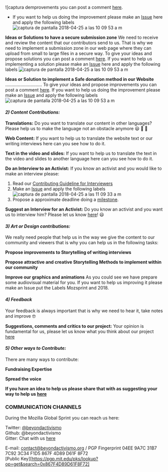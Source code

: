 ![captura demprovements you can post a comment [here](https://github.com/Beyondactivismo/Beyondactivismo/issues/37).  
- If you want to help us doing the improvement please make an [Issue](https://github.com/Beyondactivismo/Beyondactivismo/issues/new)  here and apply the following labels ![captura de pantalla 2018-04-25 a las 10 09 53 a m](https://user-images.githubusercontent.com/32823481/39233522-de0a7658-4870-11e8-8135-c85390d860a7.png)

**Ideas or Solutions to have a secure submission zone**
We need to receive and review the content that our contributors send to us. That is why we need to implement a submission zone in our web page where they can upload from small to large files in a secure way.
To give your ideas and propose solutions you can post a comment [here](https://github.com/Beyondactivismo/Beyondactivismo/issues/36).
If you want to help us implementing a solution please make an [Issue](https://github.com/Beyondactivismo/Beyondactivismo/issues/new)  here and apply the following labels ![captura de pantalla 2018-04-25 a las 10 09 53 a m](https://user-images.githubusercontent.com/32823481/39233522-de0a7658-4870-11e8-8135-c85390d860a7.png)

**Ideas or Solution to implement a Safe donation method in our Website**
.............................
To give your ideas and propose improvements you can post a comment [here](https://github.com/Beyondactivismo/Beyondactivismo/issues/35).
If you want to help us doing the improvement please make an [Issue](https://github.com/Beyondactivismo/Beyondactivismo/issues/new)  and apply the following labels ![captura de pantalla 2018-04-25 a las 10 09 53 a m](https://user-images.githubusercontent.com/32823481/39233522-de0a7658-4870-11e8-8135-c85390d860a7.png)

#### _**2) Content Contributions:**_

**Translations:**
Do you want to translate our content in other languages? Please help us to make the language not an obstacle anymore 😃 💪 💪  

**Web Content:** If you want to help us to translate the website text or our writing interviews here can you see how to do it.

**Text in the video and slides:** If you want to help us to translate the text in the video and slides to another language here can you see how to do it.

**Do an Interview to an Activist:**
If you know an activist and you would like to make an interview please:
1) Read our [Contributing Guideline for Interviewers](https://github.com/Beyondactivismo/Beyondactivismo/blob/master/GUIDELINES/INTERVIEWCONTRIBUTING.md)
2) Make an [Issue](https://github.com/Beyondactivismo/Beyondactivismo/issues/new)  and apply the following labels ![captura de pantalla 2018-04-25 a las 11 09 33 a m](https://user-images.githubusercontent.com/32823481/39236540-5bf9ec58-4879-11e8-89d5-e5496bef2707.png)
3) Propose a approximate deadline doing a [milestone](https://github.com/Beyondactivismo/Beyondactivismo/milestones/new).

**Suggest an Interview for an Activist:**
Do you know an activist and you want us to interview him? Please let us know [here](https://github.com/Beyondactivismo/Beyondactivismo/issues/38)! 😃

#### _**3) Art or Design contributions:**_
We really need people that help us in the way we give the content to our community and viewers that is why you can help us in the following tasks:

**Propose improvements to Storytelling of writing interviews**

**Propose attractive and creative Storytelling Methods to implement within our community**

**Improve our graphics and animations**
As you could see we have prepare some audiovisual material for you. If you want to help us improving it please make an Issue put the Labels Mozsprint and 2018.

#### _**4) Feedback**_
Your feedback is always important that is why we need to hear it, take notes and improve 🤓

**Suggestions, comments and critics to our project:**
Your opinion is fundamental for us, please let us know what you think about our project [here](https://github.com/Beyondactivismo/Beyondactivismo/issues/43)

#### _**5) Other ways to Contribute:**_
There are many ways to contribute:

**Fundraising Expertise**

**Spread the voice**

**If you have an idea to help us please share that with as suggesting your way to help us [here](https://github.com/Beyondactivismo/Beyondactivismo/issues/43)**


### **COMMUNICATION CHANNELS**
During the Mozilla Global Sprint you can reach us here:

Twitter: [@beyondactivismo](https://twitter.com/beyondactivismo)   
Github:  @beyondactivismo  
Gitter:  Chat with us [here](https://gitter.im/Beyond-Activismo/BA-Mozsprint2018?utm_source=share-link&utm_medium=link&utm_campaign=share-link)  

E-mail: contact@beyondactivismo.org / PGP Fingerprint 04EE 9A7C 31B7 7C92 3C34 F1D5 867F 4D89 D61F 8F72     
[Public Key][https://pgp.mit.edu/pks/lookup?op=get&search=0x867F4D89D61F8F72]
